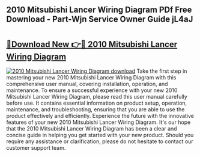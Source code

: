 ## 2010 Mitsubishi Lancer Wiring Diagram PDf Free Download - Part-Wjn Service Owner Guide jL4aJ

# <h2><a href="http://dfkf3s2.blite.top/?on=2010+Mitsubishi+Lancer+Wiring+Diagram">🔗Download New 👉🔴 2010 Mitsubishi Lancer Wiring Diagram</a></h2>

[![2010 Mitsubishi Lancer Wiring Diagram download](https://i.imgur.com/lujVjoI.png)](http://dfkf3s2.blite.top/?on=2010+Mitsubishi+Lancer+Wiring+Diagram)
Take the first step in mastering your new 2010 Mitsubishi Lancer Wiring Diagram with this comprehensive user manual, covering installation, operation, and maintenance. To ensure a successful experience with your new 2010 Mitsubishi Lancer Wiring Diagram, please read this user manual carefully before use. It contains essential information on product setup, operation, maintenance, and troubleshooting, ensuring that you are able to use the product effectively and efficiently. Experience the future with the innovative features of your new 2010 Mitsubishi Lancer Wiring Diagram. It's our hope that the 2010 Mitsubishi Lancer Wiring Diagram has been a clear and concise guide in helping you get started with your new product. Should you require any assistance or clarification, please do not hesitate to contact our customer support team.
